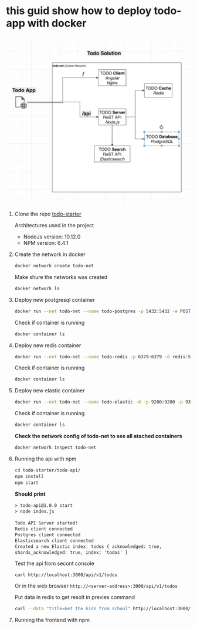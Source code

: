 # this guid show how to deploy todo-app with docker

![alt text](image.png)

1. Clone the repo [todo-starter](https://github.com/Avshalom-Ts/todo-starter)

    Architectures used in the project

    - NodeJs version: 10.12.0
    - NPM version: 6.4.1

2. Create the network in docker

    ```bash
    docker network create todo-net
    ```

    Make shure the networks was created

    ```bash
    docker network ls
    ```

3. Deploy new postgresql container

    ```bash
    docker run --net todo-net --name todo-postgres -p 5432:5432 -e POSTGRES_USER=todo -e POSTGRES_PASSWORD=todo1234 -e POSTGRES_DB=todo -d postgres:11.2
    ```

    Check if container is running

    ```bash
    docker container ls
    ```

4. Deploy new redis container

    ```bash
    docker run --net todo-net --name todo-redis -p 6379:6379 -d redis:5.0.3
    ```

    Check if container is running

    ```bash
    docker container ls
    ```

5. Deploy new elastic container

    ```bash
    docker run --net todo-net --name todo-elastic -d -p 9200:9200 -p 9300:9300 -e "discovery.type=single-node" elasticsearch:6.6.1
    ```

    Check if container is running

    ```bash
    docker container ls
    ```

    **Check the network config of todo-net to see all atached containers**

    ```bash
    docker network inspect todo-net
    ```

6. Running the api with npm

    ```bash
    cd todo-starter/todo-api/
    npm install
    npm start
    ```

    **Should print**

    ```text
    > todo-api@1.0.0 start
    > node index.js

    Todo API Server started!
    Redis client connected
    Postgres client connected
    Elasticsearch client connected
    Created a new Elastic index: todos { acknowledged: true, shards_acknowledged: true, index: 'todos' }
    ```

    Test the api from secont console

    ```bash
    curl http://localhost:3000/api/v1/todos
    ```

    Or in the web browser `http://<server-address>:3000/api/v1/todos`

    Put data in redis to get resolt in previes command

    ```bash
    curl --data "title=Get the kids from school" http://localhost:3000/api/v1/todos
    ```

7. Running the frontend with npm

